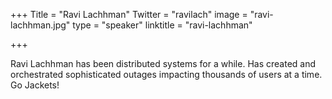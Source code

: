 +++
Title = "Ravi Lachhman"
Twitter = "ravilach"
image = "ravi-lachhman.jpg"
type = "speaker"
linktitle = "ravi-lachhman"

+++

Ravi Lachhman has been distributed systems for a while. Has created and orchestrated sophisticated outages impacting thousands of users at a time. Go Jackets!
